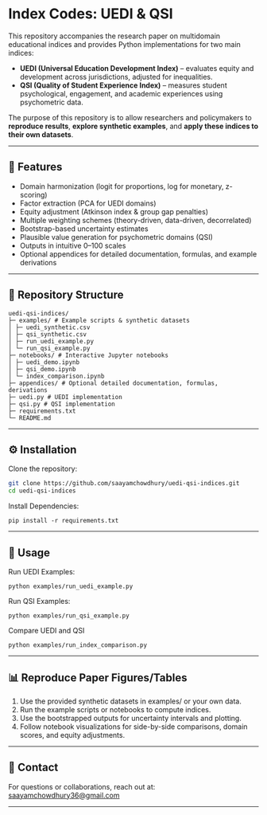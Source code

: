 # Index Codes: UEDI & QSI

This repository accompanies the research paper on multidomain educational indices and provides Python implementations for two main indices:

- **UEDI (Universal Education Development Index)** – evaluates equity and development across jurisdictions, adjusted for inequalities.
- **QSI (Quality of Student Experience Index)** – measures student psychological, engagement, and academic experiences using psychometric data.

The purpose of this repository is to allow researchers and policymakers to **reproduce results**, **explore synthetic examples**, and **apply these indices to their own datasets**.

---

## 🧩 Features

- Domain harmonization (logit for proportions, log for monetary, z-scoring)  
- Factor extraction (PCA for UEDI domains)  
- Equity adjustment (Atkinson index & group gap penalties)  
- Multiple weighting schemes (theory-driven, data-driven, decorrelated)  
- Bootstrap-based uncertainty estimates  
- Plausible value generation for psychometric domains (QSI)  
- Outputs in intuitive 0–100 scales  
- Optional appendices for detailed documentation, formulas, and example derivations  

---

## 📂 Repository Structure
```
uedi-qsi-indices/
├─ examples/ # Example scripts & synthetic datasets
│ ├─ uedi_synthetic.csv
│ ├─ qsi_synthetic.csv
│ ├─ run_uedi_example.py
│ └─ run_qsi_example.py
├─ notebooks/ # Interactive Jupyter notebooks
│ ├─ uedi_demo.ipynb
│ ├─ qsi_demo.ipynb
│ └─ index_comparison.ipynb
├─ appendices/ # Optional detailed documentation, formulas, derivations
├─ uedi.py # UEDI implementation
├─ qsi.py # QSI implementation
├─ requirements.txt
└─ README.md
```
---

## ⚙️ Installation

Clone the repository:

```bash
git clone https://github.com/saayamchowdhury/uedi-qsi-indices.git
cd uedi-qsi-indices
```
Install Dependencies: 
```
pip install -r requirements.txt
```
---

## 🏃 Usage

Run UEDI Examples:
```
python examples/run_uedi_example.py
```
Run QSI Examples:
```
python examples/run_qsi_example.py
```
Compare UEDI and QSI
```
python examples/run_index_comparison.py
```

---

## 📊 Reproduce Paper Figures/Tables

1. Use the provided synthetic datasets in examples/ or your own data.
2. Run the example scripts or notebooks to compute indices.
3. Use the bootstrapped outputs for uncertainty intervals and plotting.
4. Follow notebook visualizations for side-by-side comparisons, domain scores, and equity adjustments.

---

## 📧 Contact

For questions or collaborations, reach out at: saayamchowdhury36@gmail.com

---




